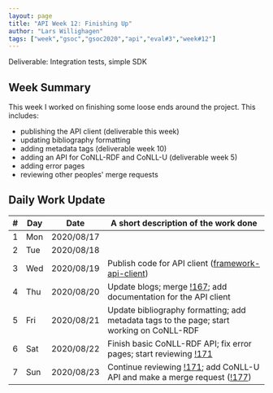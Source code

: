 ```yaml
---
layout: page
title: "API Week 12: Finishing Up"
author: "Lars Willighagen"
tags: ["week","gsoc","gsoc2020","api","eval#3","week#12"]
---
```


Deliverable: Integration tests, simple SDK

## Week Summary

This week I worked on finishing some loose ends around the project. This includes:

  - publishing the API client (deliverable this week)
  - updating bibliography formatting
  - adding metadata tags (deliverable week 10)
  - adding an API for CoNLL-RDF and CoNLL-U (deliverable week 5)
  - adding error pages
  - reviewing other peoples' merge requests

## Daily Work Update

| # | Day | Date       | A short description of the work done |
|---|-----|------------|--------------------------------------|
| 1 | Mon | 2020/08/17 |  |
| 2 | Tue | 2020/08/18 |  |
| 3 | Wed | 2020/08/19 | Publish code for API client ([framework-api-client](https://github.com/cdli-gh/framework-api-client)) |
| 4 | Thu | 2020/08/20 | Update blogs; merge [!167](https://gitlab.com/cdli/framework/-/merge_requests/167); add documentation for the API client |
| 5 | Fri | 2020/08/21 | Update bibliography formatting; add metadata tags to the page; start working on CoNLL-RDF |
| 6 | Sat | 2020/08/22 | Finish basic CoNLL-RDF API; fix error pages; start reviewing [!171](https://gitlab.com/cdli/framework/-/merge_requests/171) |
| 7 | Sun | 2020/08/23 | Continue reviewing [!171](https://gitlab.com/cdli/framework/-/merge_requests/171); add CoNLL-U API and make a merge request ([!177](https://gitlab.com/cdli/framework/-/merge_requests/177)) |
